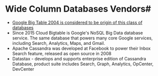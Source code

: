 
# Wide Column Databases Vendors#

* <a href="http://static.googleusercontent.com/external_content/untrusted_dlcp/research.google.com/en//archive/bigtable-osdi06.pdf" target="_blank">Google Big Table 2004 is considered to be origin of this class of databases</a>
* Since 2015 Cloud Bigtable is Google's NoSQL Big Data database service. The same database that powers many core Google services, including Search, Analytics, Maps, and Gmail.
* Apache Cassandra was developed at Facebook to power their Inbox Search feature, released as open source in 2008
* Datastax - develops and supports enterprise edition of Cassandra Database, product suite includes Search, Graph, Analytics, OpCenter, DevCenter
